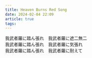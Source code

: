 ```yaml
---
title: Heaven Burns Red Song
date: 2024-02-04 22:09
article: true
tags: 
---
```


我武者羅に踏ん張れ　我武者羅に遮二無二  
我武者羅に踏ん張れ　我武者羅に気張れ  
我武者羅に踏ん張れ　我武者羅に耐えて